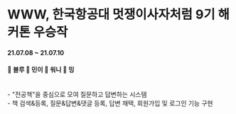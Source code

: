 # WWW, 한국항공대 멋쟁이사자처럼 9기 해커톤 우승작
<h4>21.07.08 ~ 21.07.10</h4>
<h4>💙 블루 💜 민이 💛  워니 💚  밍</h4> 


<br>
- "전공책"을 중심으로 모여 질문하고 답변하는 시스템 <br>
- 책 검색&등록, 질문&답변&댓글 등록, 답변 채택, 회원가입 및 로그인 기능 구현
